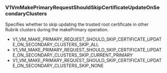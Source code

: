 ### V1VmMakePrimaryRequestShouldSkipCertificateUpdateOnSecondaryClusters
Specifies whether to skip updating the trusted root certificate in other Rubrik clusters during the makePrimary operation.

- V1_VM_MAKE_PRIMARY_REQUEST_SHOULD_SKIP_CERTIFICATE_UPDATE_ON_SECONDARY_CLUSTERS_SKIP_ALL
- V1_VM_MAKE_PRIMARY_REQUEST_SHOULD_SKIP_CERTIFICATE_UPDATE_ON_SECONDARY_CLUSTERS_SKIP_CURRENT_PRIMARY
- V1_VM_MAKE_PRIMARY_REQUEST_SHOULD_SKIP_CERTIFICATE_UPDATE_ON_SECONDARY_CLUSTERS_SKIP_NONE

